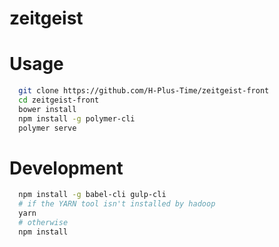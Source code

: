 # zeitgeist

# Usage

```bash
  git clone https://github.com/H-Plus-Time/zeitgeist-front
  cd zeitgeist-front
  bower install
  npm install -g polymer-cli
  polymer serve
```

# Development
```bash
  npm install -g babel-cli gulp-cli
  # if the YARN tool isn't installed by hadoop
  yarn
  # otherwise
  npm install
  
